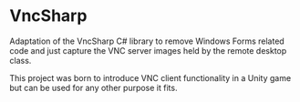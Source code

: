 # VncSharp

Adaptation of the VncSharp C# library to remove Windows Forms related code and just capture the VNC server images held by the remote desktop class.

This project was born to introduce VNC client functionality in a Unity game but can be used for any other purpose it fits.
